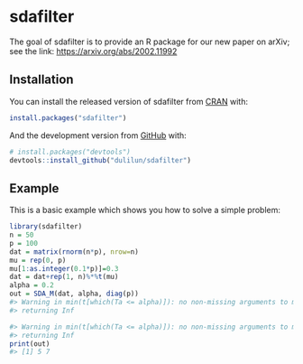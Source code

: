 
<!-- README.md is generated from README.Rmd. Please edit that file -->

# sdafilter

<!-- badges: start -->

<!-- badges: end -->

The goal of sdafilter is to provide an R package for our new paper on
arXiv; see the link: <https://arxiv.org/abs/2002.11992>

## Installation

You can install the released version of sdafilter from
[CRAN](https://CRAN.R-project.org) with:

``` r
install.packages("sdafilter")
```

And the development version from [GitHub](https://github.com/) with:

``` r
# install.packages("devtools")
devtools::install_github("dulilun/sdafilter")
```

## Example

This is a basic example which shows you how to solve a simple problem:

``` r
library(sdafilter)
n = 50
p = 100
dat = matrix(rnorm(n*p), nrow=n)
mu = rep(0, p)
mu[1:as.integer(0.1*p)]=0.3
dat = dat+rep(1, n)%*%t(mu)
alpha = 0.2
out = SDA_M(dat, alpha, diag(p))
#> Warning in min(t[which(Ta <= alpha)]): no non-missing arguments to min;
#> returning Inf

#> Warning in min(t[which(Ta <= alpha)]): no non-missing arguments to min;
#> returning Inf
print(out)
#> [1] 5 7
```
